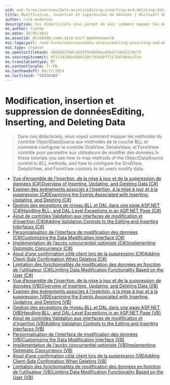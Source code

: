 ```yaml
---
uid: web-forms/overview/data-access/editing-inserting-and-deleting-data/index
title: Modification, insertion et suppression de données | Microsoft Docs
author: rick-anderson
description: Ces didacticiels vous permet de voir comment mapper les méthodes du contrôle ObjectDataSource aux méthodes de la couche BLL et comment configurer le GridView, DetailsView et FormView co...
ms.author: riande
ms.date: 10/05/2011
ms.assetid: 9fc60498-ced4-47c6-b2cf-8d464e6aeef8
msc.legacyurl: /web-forms/overview/data-access/editing-inserting-and-deleting-data
msc.type: chapter
ms.openlocfilehash: 206b0537b0c4355f919694bc05b3f7d6922f8272
ms.sourcegitcommit: 0f1119340e4464720cfd16d0ff15764746ea1fea
ms.translationtype: MT
ms.contentlocale: fr-FR
ms.lasthandoff: 04/17/2019
ms.locfileid: "59378388"
---
```

# <a name="editing-inserting-and-deleting-data"></a><span data-ttu-id="8ed79-103">Modification, insertion et suppression de données</span><span class="sxs-lookup"><span data-stu-id="8ed79-103">Editing, Inserting, and Deleting Data</span></span>

> <span data-ttu-id="8ed79-104">Dans ces didacticiels, vous voyez comment mapper les méthodes du contrôle ObjectDataSource aux méthodes de la couche BLL et comment configurer le contrôle GridView, DetailsView, et FormView contrôle pour permettre aux utilisateurs de modifier des données.</span><span class="sxs-lookup"><span data-stu-id="8ed79-104">In these tutorials you see how to map methods of the ObjectDataSource control to BLL methods, and how to configure the GridView, DetailsView, and FormView controls to let users modify data.</span></span>


- [<span data-ttu-id="8ed79-105">Vue d’ensemble de l’insertion, de la mise à jour et de la suppression de données (C#)</span><span class="sxs-lookup"><span data-stu-id="8ed79-105">Overview of Inserting, Updating, and Deleting Data (C#)</span></span>](an-overview-of-inserting-updating-and-deleting-data-cs.md)
- [<span data-ttu-id="8ed79-106">Examen des événements associés à l’insertion, à la mise à jour et à la suppression (C#)</span><span class="sxs-lookup"><span data-stu-id="8ed79-106">Examining the Events Associated with Inserting, Updating, and Deleting (C#)</span></span>](examining-the-events-associated-with-inserting-updating-and-deleting-cs.md)
- [<span data-ttu-id="8ed79-107">Gestion des exceptions de niveau BLL et DAL dans une page ASP.NET (C#)</span><span class="sxs-lookup"><span data-stu-id="8ed79-107">Handling BLL- and DAL-Level Exceptions in an ASP.NET Page (C#)</span></span>](handling-bll-and-dal-level-exceptions-in-an-asp-net-page-cs.md)
- [<span data-ttu-id="8ed79-108">Ajout de contrôles Validation aux interfaces de modification et d’insertion (C#)</span><span class="sxs-lookup"><span data-stu-id="8ed79-108">Adding Validation Controls to the Editing and Inserting Interfaces (C#)</span></span>](adding-validation-controls-to-the-editing-and-inserting-interfaces-cs.md)
- [<span data-ttu-id="8ed79-109">Personnalisation de l’interface de modification des données (C#)</span><span class="sxs-lookup"><span data-stu-id="8ed79-109">Customizing the Data Modification Interface (C#)</span></span>](customizing-the-data-modification-interface-cs.md)
- [<span data-ttu-id="8ed79-110">Implémentation de l’accès concurrentiel optimiste (C#)</span><span class="sxs-lookup"><span data-stu-id="8ed79-110">Implementing Optimistic Concurrency (C#)</span></span>](implementing-optimistic-concurrency-cs.md)
- [<span data-ttu-id="8ed79-111">Ajout d’une confirmation côté client lors de la suppression (C#)</span><span class="sxs-lookup"><span data-stu-id="8ed79-111">Adding Client-Side Confirmation When Deleting (C#)</span></span>](adding-client-side-confirmation-when-deleting-cs.md)
- [<span data-ttu-id="8ed79-112">Limitation des fonctionnalités de modification des données en fonction de l’utilisateur (C#)</span><span class="sxs-lookup"><span data-stu-id="8ed79-112">Limiting Data Modification Functionality Based on the User (C#)</span></span>](limiting-data-modification-functionality-based-on-the-user-cs.md)
- [<span data-ttu-id="8ed79-113">Vue d’ensemble de l’insertion, de la mise à jour et de la suppression de données (VB)</span><span class="sxs-lookup"><span data-stu-id="8ed79-113">Overview of Inserting, Updating, and Deleting Data (VB)</span></span>](an-overview-of-inserting-updating-and-deleting-data-vb.md)
- [<span data-ttu-id="8ed79-114">Examen des événements associés à l’insertion, à la mise à jour et à la suppression (VB)</span><span class="sxs-lookup"><span data-stu-id="8ed79-114">Examining the Events Associated with Inserting, Updating, and Deleting (VB)</span></span>](examining-the-events-associated-with-inserting-updating-and-deleting-vb.md)
- [<span data-ttu-id="8ed79-115">Gestion des exceptions de niveau BLL et DAL dans une page ASP.NET (VB)</span><span class="sxs-lookup"><span data-stu-id="8ed79-115">Handling BLL- and DAL-Level Exceptions in an ASP.NET Page (VB)</span></span>](handling-bll-and-dal-level-exceptions-in-an-asp-net-page-vb.md)
- [<span data-ttu-id="8ed79-116">Ajout de contrôles Validation aux interfaces de modification et d’insertion (VB)</span><span class="sxs-lookup"><span data-stu-id="8ed79-116">Adding Validation Controls to the Editing and Inserting Interfaces (VB)</span></span>](adding-validation-controls-to-the-editing-and-inserting-interfaces-vb.md)
- [<span data-ttu-id="8ed79-117">Personnalisation de l’interface de modification des données (VB)</span><span class="sxs-lookup"><span data-stu-id="8ed79-117">Customizing the Data Modification Interface (VB)</span></span>](customizing-the-data-modification-interface-vb.md)
- [<span data-ttu-id="8ed79-118">Implémentation de l’accès concurrentiel optimiste (VB)</span><span class="sxs-lookup"><span data-stu-id="8ed79-118">Implementing Optimistic Concurrency (VB)</span></span>](implementing-optimistic-concurrency-vb.md)
- [<span data-ttu-id="8ed79-119">Ajout d’une confirmation côté client lors de la suppression (VB)</span><span class="sxs-lookup"><span data-stu-id="8ed79-119">Adding Client-Side Confirmation When Deleting (VB)</span></span>](adding-client-side-confirmation-when-deleting-vb.md)
- [<span data-ttu-id="8ed79-120">Limitation des fonctionnalités de modification des données en fonction de l’utilisateur (VB)</span><span class="sxs-lookup"><span data-stu-id="8ed79-120">Limiting Data Modification Functionality Based on the User (VB)</span></span>](limiting-data-modification-functionality-based-on-the-user-vb.md)
